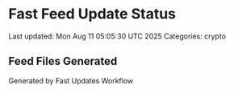 # Fast Feed Update Status
Last updated: Mon Aug 11 05:05:30 UTC 2025
Categories: crypto

## Feed Files Generated

Generated by Fast Updates Workflow
